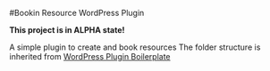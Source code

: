 #Bookin Resource WordPress Plugin

**This project is in ALPHA state!**

A simple plugin to create and book resources
The folder structure is inherited from [WordPress Plugin Boilerplate](http://wppb.io/)
